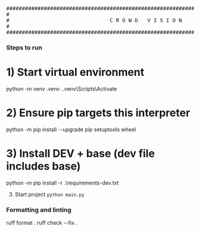 <div align="center">

<pre>
################################################################################
#                                                                              #
#                                C R O W D   V I S I O N                       #
#                                                                              #
################################################################################
</pre>

</div>

### Steps to run

# 1) Start virtual environment
python -m venv .venv
.\.venv\Scripts\Activate

# 2) Ensure pip targets this interpreter
python -m pip install --upgrade pip setuptools wheel

# 3) Install DEV + base (dev file includes base)
python -m pip install -r .\requirements-dev.txt

3. Start project
`python main.py`

### Formatting and linting
ruff format .
ruff check --fix .